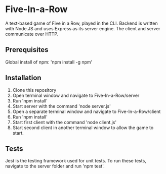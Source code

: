 # Five-In-a-Row
A text-based game of Five in a Row, played in the CLI. Backend is written with Node.JS and uses Express as its server engine. The client and server communicate over HTTP.

## Prerequisites
Global install of npm:
'npm install -g npm'

## Installation
1. Clone this repository
2. Open terminal window and navigate to Five-In-a-Row/server
3. Run 'npm install'
4. Start server with the command 'node server.js'
5. Open a separate terminal window and navigate to Five-In-a-Row/client
6. Run 'npm install'
7. Start first client with the command 'node client.js'
8. Start second client in another terminal window to allow the game to start.

## Tests
Jest is the testing framework used for unit tests.
To run these tests, navigate to the server folder and run 'npm test'.
